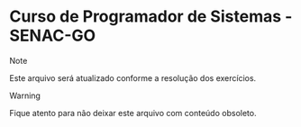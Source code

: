 # Curso de Programador de Sistemas - SENAC-GO

>[!NOTE]
> Este arquivo será atualizado conforme a resolução dos exercícios.

> [!WARNING]
> Fique atento para não deixar este arquivo com conteúdo obsoleto.
